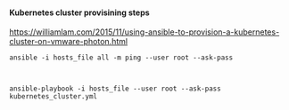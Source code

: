 #### Kubernetes cluster provisining steps

https://williamlam.com/2015/11/using-ansible-to-provision-a-kubernetes-cluster-on-vmware-photon.html


    ansible -i hosts_file all -m ping --user root --ask-pass



    ansible-playbook -i hosts_file --user root --ask-pass kubernetes_cluster.yml
